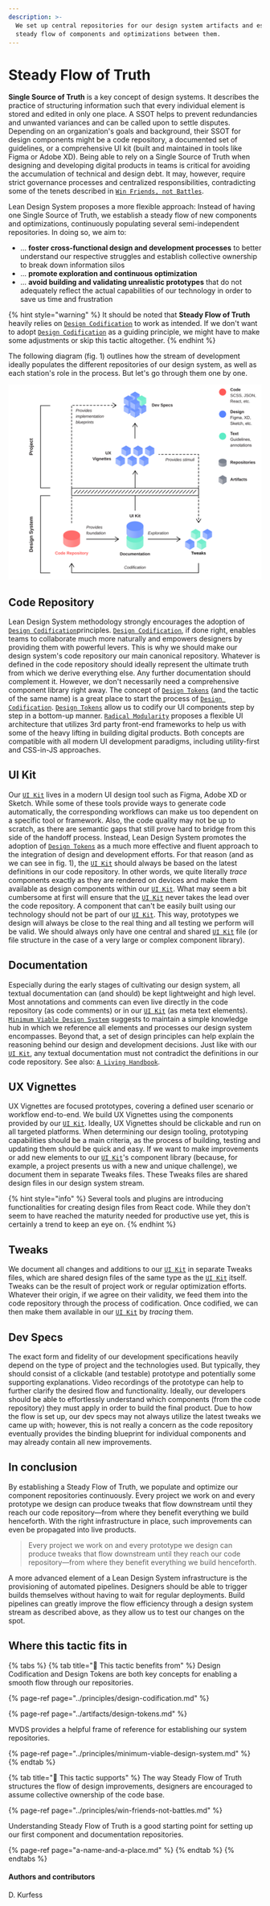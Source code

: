 ```yaml
---
description: >-
  We set up central repositories for our design system artifacts and establish a
  steady flow of components and optimizations between them.
---
```


# Steady Flow of Truth

**Single Source of Truth** is a key concept of design systems. It describes the practice of structuring information such that every individual element is stored and edited in only one place. A SSOT helps to prevent redundancies and unwanted variances and can be called upon to settle disputes. Depending on an organization's goals and background, their SSOT for design components might be a code repository, a documented set of guidelines, or a comprehensive UI kit \(built and maintained in tools like Figma or Adobe XD\). Being able to rely on a Single Source of Truth when designing and developing digital products in teams is critical for avoiding the accumulation of technical and design debt. It may, however, require strict governance processes and centralized responsibilities, contradicting some of the tenets described in [`Win Friends, not Battles`](../principles/win-friends-not-battles.md).

Lean Design System proposes a more flexible approach: Instead of having one Single Source of Truth, we establish a steady flow of new components and optimizations, continuously populating several semi-independent repositories. In doing so, we aim to:

* … **foster cross-functional design and development processes** to better understand our respective struggles and establish collective ownership to break down information silos
* … **promote exploration and continuous optimization**
* … **avoid building and validating unrealistic prototypes** that do not adequately reflect the actual capabilities of our technology in order to save us time and frustration

{% hint style="warning" %}
It should be noted that **Steady Flow of Truth** heavily relies on [`Design Codification`](../principles/design-codification.md) to work as intended. If we don't want to adopt [`Design Codification`](../principles/design-codification.md) as a guiding principle, we might have to make some adjustments or skip this tactic altogether.
{% endhint %}

The following diagram \(fig. 1\) outlines how the stream of development ideally populates the different repositories of our design system, as well as each station's role in the process. But let's go through them one by one.

![Fig. 1: Steady Flow of Truth](../../.gitbook/assets/fig_steady_flow.svg)

## Code Repository

Lean Design System methodology strongly encourages the adoption of [`Design Codification`](../principles/design-codification.md)principles. [`Design Codification`](../principles/design-codification.md), if done right, enables teams to collaborate much more naturally and empowers designers by providing them with powerful levers. This is why we should make our design system's code repository our main canonical repository. Whatever is defined in the code repository should ideally represent the ultimate truth from which we derive everything else. Any further documentation should complement it. However, we don't necessarily need a comprehensive component library right away. The concept of [`Design Tokens`](../artifacts/design-tokens.md) \(and the tactic of the same name\) is a great place to start the process of [`Design Codification`](../principles/design-codification.md). [`Design Tokens`](../artifacts/design-tokens.md) allow us to codify our UI components step by step in a bottom-up manner. [`Radical Modularity`](radical-modularity.md) proposes a flexible UI architecture that utilizes 3rd party front-end frameworks to help us with some of the heavy lifting in building digital products. Both concepts are compatible with all modern UI development paradigms, including utility-first and CSS-in-JS approaches.

## UI Kit

Our [`UI Kit`](../artifacts/ui-kits.md) lives in a modern UI design tool such as Figma, Adobe XD or Sketch. While some of these tools provide ways to generate code automatically, the corresponding workflows can make us too dependent on a specific tool or framework. Also, the code quality may not be up to scratch, as there are semantic gaps that still prove hard to bridge from this side of the handoff process. Instead, Lean Design System promotes the adoption of [`Design Tokens`](../artifacts/design-tokens.md) as a much more effective and fluent approach to the integration of design and development efforts. For that reason \(and as we can see in fig. 1\), the [`UI Kit`](../artifacts/ui-kits.md) should always be based on the latest definitions in our code repository. In other words, we quite literally _trace_ components exactly as they are rendered on devices and make them available as design components within our [`UI Kit`](../artifacts/ui-kits.md). What may seem a bit cumbersome at first will ensure that the [`UI Kit`](../artifacts/ui-kits.md) never takes the lead over the code repository. A component that can't be easily built using our technology should not be part of our [`UI Kit`](../artifacts/ui-kits.md). This way, prototypes we design will always be close to the real thing and all testing we perform will be valid. We should always only have one central and shared [`UI Kit`](../artifacts/ui-kits.md) file \(or file structure in the case of a very large or complex component library\).

## Documentation

Especially during the early stages of cultivating our design system, all textual documentation can \(and should\) be kept lightweight and high level. Most annotations and comments can even live directly in the code repository \(as code comments\) or in our [`UI Kit`](../artifacts/ui-kits.md) \(as meta text elements\). [`Minimum Viable Design System`](../principles/minimum-viable-design-system.md) suggests to maintain a simple knowledge hub in which we reference all elements and processes our design system encompasses. Beyond that, a set of design principles can help explain the reasoning behind our design and development decisions. Just like with our [`UI Kit`](../artifacts/ui-kits.md), any textual documentation must not contradict the definitions in our code repository. See also: [`A Living Handbook`](../artifacts/a-living-handbook.md).

## UX Vignettes

UX Vignettes are focused prototypes, covering a defined user scenario or workflow end-to-end. We build UX Vignettes using the components provided by our [`UI Kit`](../artifacts/ui-kits.md). Ideally, UX Vignettes should be clickable and run on all targeted platforms. When determining our design tooling, prototyping capabilities should be a main criteria, as the process of building, testing and updating them should be quick and easy. If we want to make improvements or add new elements to our [`UI Kit`](../artifacts/ui-kits.md)'s component library \(because, for example, a project presents us with a new and unique challenge\), we document them in separate Tweaks files. These Tweaks files are shared design files in our design system stream.

{% hint style="info" %}
Several tools and plugins are introducing functionalities for creating design files from React code. While they don't seem to have reached the maturity needed for productive use yet, this is certainly a trend to keep an eye on.
{% endhint %}

## Tweaks

We document all changes and additions to our [`UI Kit`](../artifacts/ui-kits.md) in separate Tweaks files, which are shared design files of the same type as the [`UI Kit`](../artifacts/ui-kits.md) itself. Tweaks can be the result of project work or regular optimization efforts. Whatever their origin, if we agree on their validity, we feed them into the code repository through the process of codification. Once codified, we can then make them available in our [`UI Kit`](../artifacts/ui-kits.md) by _tracing_ them.

## Dev Specs

The exact form and fidelity of our development specifications heavily depend on the type of project and the technologies used. But typically, they should consist of a clickable \(and testable\) prototype and potentially some supporting explanations. Video recordings of the prototype can help to further clarify the desired flow and functionality. Ideally, our developers should be able to effortlessly understand which components \(from the code repository\) they must apply in order to build the final product. Due to how the flow is set up, our dev specs may not always utilize the latest tweaks we came up with; however, this is not really a concern as the code repository eventually provides the binding blueprint for individual components and may already contain all new improvements.

## In conclusion

By establishing a Steady Flow of Truth, we populate and optimize our component repositories continuously. Every project we work on and every prototype we design can produce tweaks that flow downstream until they reach our code repository—from where they benefit everything we build henceforth. With the right infrastructure in place, such improvements can even be propagated into live products.

> Every project we work on and every prototype we design can produce tweaks that flow downstream until they reach our code repository—from where they benefit everything we build henceforth.

A more advanced element of a Lean Design System infrastructure is the provisioning of automated pipelines. Designers should be able to trigger builds themselves without having to wait for regular deployments. Build pipelines can greatly improve the flow efficiency through a design system stream as described above, as they allow us to test our changes on the spot.

## Where this tactic fits in

{% tabs %}
{% tab title="🙏  This tactic benefits from" %}
Design Codification and Design Tokens are both key concepts for enabling a smooth flow through our repositories.

{% page-ref page="../principles/design-codification.md" %}

{% page-ref page="../artifacts/design-tokens.md" %}

MVDS provides a helpful frame of reference for establishing our system repositories.

{% page-ref page="../principles/minimum-viable-design-system.md" %}
{% endtab %}

{% tab title="💪  This tactic supports" %}
The way Steady Flow of Truth structures the flow of design improvements, designers are encouraged to assume collective ownership of the code base.

{% page-ref page="../principles/win-friends-not-battles.md" %}

Understanding Steady Flow of Truth is a good starting point for setting up our first component and documentation repositories.

{% page-ref page="a-name-and-a-place.md" %}
{% endtab %}
{% endtabs %}

#### Authors and contributors

D. Kurfess

